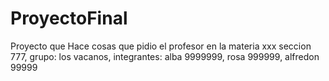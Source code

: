 # ProyectoFinal
Proyecto que Hace cosas que pidio el profesor en la materia xxx seccion 777, grupo: los vacanos, integrantes: alba 9999999, rosa 999999, alfredon 99999
